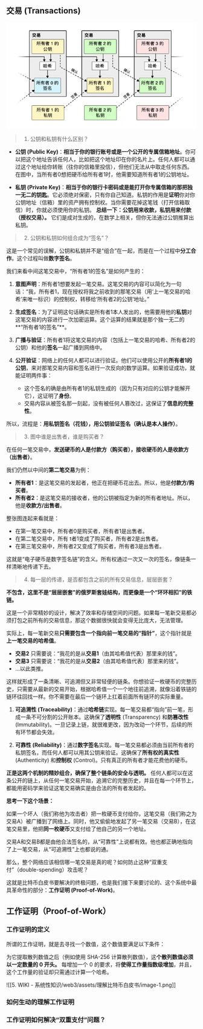 ## 交易 (Transactions)
![transactions](./assets/理解比特币白皮书/transactions.png)

> 1. 公钥和私钥有什么区别？
- **公钥 (Public Key)**：**相当于你的银行账号或是一个公开的专属信箱地址**。你可以把这个地址告诉任何人，比如把这个地址印在你的名片上。任何人都可以通过这个地址给你转账（往你的信箱里投信），但他们无法从中取走任何东西。在图中，当所有者0想把硬币给所有者1时，他需要知道所有者1的公钥地址。
    
- **私钥 (Private Key)**：**相当于你的银行卡密码或是能打开你专属信箱的那把独一无二的钥匙**。它必须绝对保密，只有你自己知道。私钥的作用是**证明**你对你公钥地址（信箱）里的资产拥有控制权。当你需要花掉这笔钱（打开信箱取信）时，你就必须使用你的私钥。
**总结一下：公钥用来收款，私钥用来付款（授权交易）。** 它们是成对生成的，在数学上相关，但你无法通过公钥推算出私钥。

> 2. 公钥和私钥如何组合成为“签名”？

这是一个常见的误解，公钥和私钥并不是“组合”在一起，而是在一个过程中**分工合作**。这个过程叫做**数字签名**。

我们来看中间这笔交易中，“所有者1的签名”是如何产生的：

1. **意图声明**：所有者1想要发起一笔交易。这笔交易的内容可以简化为一句话：“我，所有者1，现在授权将我之前收到的那笔交易（用‘上一笔交易的哈希’来唯一标识）的控制权，转移给‘所有者2的公钥’地址。”
    
2. **生成签名**：为了证明这句话确实是所有者1本人发出的，他需要用他的**私钥**对这笔交易的内容进行一次加密运算。这个运算的结果就是那个独一无二的**“所有者1的签名”**。
    
3. **广播与验证**：所有者1将这笔交易的内容（包括上一笔交易的哈希、所有者2的公钥）和他的**签名**一起广播到网络中。
    
4. **公开验证**：网络上的任何人都可以进行验证。他们可以使用公开的**所有者1的公钥**，来对那笔交易内容和签名进行一次反向的数学运算。如果验证成功，就能证明两件事：
    - 这个签名的确是由所有者1的私钥生成的（因为只有对应的公钥才能解开它），这证明了**身份**。
    - 交易内容从被签名那一刻起，没有被任何人篡改过，这保证了**信息的完整性**。

所以，流程是：**用私钥签名（花钱），用公钥验证签名（确认是本人操作）**。

>3. 图中谁是出售者，谁是购买者？

在任何一笔交易中，**发送硬币的人是付款方（购买者），接收硬币的人是收款方（出售者）**。

我们仍然以中间的**第二笔交易**为例：
- **所有者1**：是这笔交易的发起者，他正在把硬币花出去。所以，他是**付款方/购买者**。
- **所有者2**：是这笔交易的接收者，他的公钥被指定为新的所有者地址。所以，他是**收款方/出售者**。
    
整张图连起来看就是：
- 在第一笔交易中，所有者0是购买者，所有者1是出售者。
- 在第二笔交易中，所有 t者1变成了购买者，所有者2是出售者。
- 在第三笔交易中，所有者2又变成了购买者，所有者3是出售者。

这就是“电子硬币是数字签名链”的含义。所有权通过一次又一次的签名，像链条一样清晰地传递下去。

> 4. 每一层的传递，是否都包含之前的所有交易信息，层层嵌套？

**不包含，这里不是“层层嵌套”的俄罗斯套娃结构，而更像是一个“环环相扣”的铁链。**

这是一个非常精妙的设计，解决了效率和存储空间的问题。如果每一笔新交易都必须打包之前所有的交易信息，那这个数据很快就会变得无比庞大，无法管理。

实际上，每一笔新交易**只需要包含一个指向前一笔交易的“指针”**，这个指针就是**上一笔交易的哈希值**。

- **交易2** 只需要说：“我花的是从**交易1**（由其哈希值代表）那里来的钱”。
- **交易3** 只需要说：“我花的是从**交易2**（由其哈希值代表）那里来的钱”。
- ...以此类推。

这样就形成了一条清晰、可追溯但又非常轻便的链条。你想验证一枚硬币的完整历史，只需要从最新的交易开始，根据哈希值一个一个地往前追溯，就像沿着铁链的链环往回找一样。你不需要在最后一个链环上扛着前面所有链环的实际重量。

1. **可追溯性 (Traceability)**：通过**哈希链**实现。每一笔交易都“指向”前一笔，形成一条不可分割的公开账本。这确保了**透明性** (Transparency) 和**防篡改性** (Immutability)。一旦记录上链，就很难更改，因为改动一个环节，后续的所有环节都会失效。
    
2. **可靠性 (Reliability)**：通过**数字签名**实现。每一笔交易都必须由当前所有者的私钥签名，而任何人都可以用其公钥来验证。这确保了**所有权的真实性** (Authenticity) 和**控制权** (Control)。只有真正的所有者才能花费他的硬币。

**正是这两个机制的精妙组合，确保了整个链条的安全与透明。** 任何人都可以在这条公开的链上，从任何一笔交易开始，追溯它的完整历史，并且在每一个环节上，都能用密码学来验证这笔交易确实是由合法的所有者发起的。

**思考一下这个场景：**

如果一个坏人（我们称他为攻击者）把一枚硬币支付给你，这笔交易（我们称之为交易A）被广播到了网络上。同时，他又偷偷地发起了另一笔交易（交易B），在这笔交易里，他把**同一枚硬币**又支付给了他自己的另一个地址。

交易A和交易B都是由他合法签名的，从“可靠性”上说都有效。他也都正确地指向了上一笔交易，从“可追溯性”上也都说的通。

那么，整个网络应该相信哪一笔交易是真的呢？如何防止这种“双重支付”（double-spending）攻击呢？

这就是比特币白皮书要解决的终极问题，也是我们接下来要讨论的、这个系统中最具革命性的部分：**工作证明 (Proof-of-Work)**。

## 工作证明（Proof-of-Work）

### 工作证明的定义

所谓的工作证明，就是去寻找一个数值，这个数值要满足以下条件：

为它提取散列数值之后（例如使用 SHA-256 计算散列数值），这**个散列数值必须以一定数量的 0 开头。**
每增加一个 0 的要求，将**使得工作量指数级增加**，并且，这个工作量的验证却只需通过计算一个哈希。

![[5. WIKI - 系统性知识/web3/assets/理解比特币白皮书/image-1.png]]

### 如何生动的理解工作证明


### 工作证明如何解决“双重支付”问题？